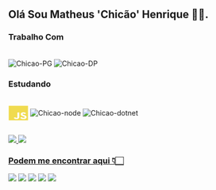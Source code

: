 ## Olá Sou Matheus 'Chicão' Henrique ✌🏻. 

### Trabalho Com
<div style="display: inline_block"><br>
  <img align="center" alt="Chicao-PG" height="40" width="40" src="https://www.embarcadero.com/images/logos/logo-page/Delphi_FINAL_ICONS_1024.png">
  <img align="center" alt="Chicao-DP" height="40" width="40" src="https://cdn.jsdelivr.net/gh/devicons/devicon/icons/postgresql/postgresql-original.svg">
</div>

### Estudando
<div style="display: inline_block"><br>
  <img align="center" alt="Chicao-Js" height="30" width="40" src="https://raw.githubusercontent.com/devicons/devicon/master/icons/javascript/javascript-plain.svg">
  <img align="center" alt="Chicao-node" height="30" width="40" src="https://seeklogo.com/images/N/nodejs-logo-FBE122E377-seeklogo.com.png">
  <img align="center" alt="Chicao-dotnet" height="30" width="40" src="https://upload.wikimedia.org/wikipedia/commons/thumb/e/ee/.NET_Core_Logo.svg/1024px-.NET_Core_Logo.svg.png">
</div>

##

<div>
  <a href="https://github.com/chicaoo">
  <img height="150em" src="https://github-readme-stats.vercel.app/api?username=matheushpalves&show_icons=true&theme=algolia&include_all_commits=true&count_private=true"/>
  <img height="150em" src="https://github-readme-stats.vercel.app/api/top-langs/?username=matheushpalves&layout=compact&langs_count=7&theme=algolia"/>
</div>
  
 ### Podem me encontrar aqui 👇🏻  

<div> 
  <a href="https://www.youtube.com/channel/UC8Sc6C6dnQP9JWJyJVPIT5g" target="_blank"><img src="https://img.shields.io/badge/YouTube-FF0000?style=for-the-badge&logo=youtube&logoColor=white" target="_blank"></a>
  <a href="https://www.instagram.com/httpsmatheuss" target="_blank"><img src="https://img.shields.io/badge/-Instagram-%23E4405F?style=for-the-badge&logo=instagram&logoColor=white" target="_blank"></a>
  <a href="https://www.twitch.tv/canalchicao" target="_blank"><img src="https://img.shields.io/badge/Twitch-9146FF?style=for-the-badge&logo=twitch&logoColor=white" target="_blank"></a>
  <a href="https://discord.gg/t6JPZPz5mT" target="_blank"><img src="https://img.shields.io/badge/Discord-7289DA?style=for-the-badge&logo=discord&logoColor=white" target="_blank"></a> 
  <a href="https://www.linkedin.com/in/matheushpa/" target="_blank"><img src="https://img.shields.io/badge/-LinkedIn-%230077B5?style=for-the-badge&logo=linkedin&logoColor=white" target="_blank"></a> 
</div>



